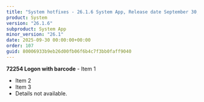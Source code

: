 ```yaml
---
title: "System hotfixes - 26.1.6 System App, Release date September 30, 2025 - Hotfixes"
product: System
version: "26.1.6"
subproduct: System App
minor_version: "26.1"
date: 2025-09-30 00:00:00+00:00
order: 107
guid: 80006933b9eb26d00fb06f6b4c7f3bb0faff9040
---
```


**72254 Logon with barcode** - Item 1- Item 2- Item 3- Details not available.
